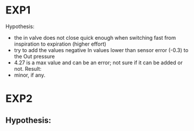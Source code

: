 EXP1
====
Hypothesis:
  - the in valve does not close quick enough when switching fast from inspiration to expiration (higher effort)
  - try to add the values negative In values lower than sensor error (-0.3) to the Out pressure
  - 4.27 is a max value and can be an error; not sure if it can be added or not.
Result:
  - minor, if any.

EXP2
====
Hypothesis:
  -  